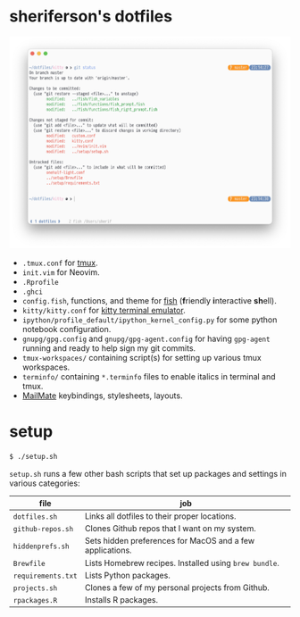 # sheriferson's dotfiles

![](screenshot.png)

- `.tmux.conf` for [tmux](https://tmux.github.io/ "tmux").
- `init.vim` for Neovim.
- `.Rprofile`
- `.ghci`
- `config.fish`, functions, and theme for [fish](http://fishshell.com/ "fish shell") (**f**riendly **i**nteractive **sh**ell).
- `kitty/kitty.conf` for [kitty terminal emulator](https://github.com/kovidgoyal/kitty/ "kitty terminal emulator").
- `ipython/profile_default/ipython_kernel_config.py` for some python notebook configuration.
- `gnupg/gpg.config` and `gnupg/gpg-agent.config` for having `gpg-agent` running and ready to help sign my git commits.
- `tmux-workspaces/` containing script(s) for setting up various tmux workspaces.
- `terminfo/` containing `*.terminfo` files to enable italics in terminal and tmux.
- [MailMate] keybindings, stylesheets, layouts.

[MailMate]: https://freron.com "MailMate IMAP email client"

# setup

```bash
$ ./setup.sh
```

`setup.sh` runs a few other bash scripts that set up packages and settings in various categories:

| file               | job                                                       |
|--------------------|-----------------------------------------------------------|
| `dotfiles.sh`      | Links all dotfiles to their proper locations.             |
| `github-repos.sh`  | Clones Github repos that I want on my system.             |
| `hiddenprefs.sh`   | Sets hidden preferences for MacOS and a few applications. |
| `Brewfile`         | Lists Homebrew recipes. Installed using `brew bundle`.    |
| `requirements.txt` | Lists Python packages.                                    |
| `projects.sh`      | Clones a few of my personal projects from Github.         |
| `rpackages.R`      | Installs R packages.                                      |
